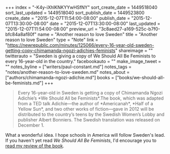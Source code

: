 +++
index = "-K4y-iXhlKNKYYwHSfNY"
sort_create_date = 1449518040
sort_last_updated = 1449518040
sort_publish_date = 1449523800
create_date = "2015-12-07T11:54:00-08:00"
publish_date = "2015-12-07T13:30:00-08:00"
date = "2015-12-07T13:30:00-08:00"
last_updated = "2015-12-07T11:54:00-08:00"
preview_url = "3c8aed27-a169-525c-b7f0-bfc84a8af80f"
name = "Another reason to love Sweden"
title = "Another reason to love Sweden"
type = "Note"
link = "https://newrepublic.com/minutes/125066/every-16-year-old-sweden-getting-copy-chimamanda-ngozi-adichies-feminists"
shareimage = ""
twitterauto = "Sweden is giving a copy of We Should All Be Feminists to every 16-year-old in the country."
facebookauto = ""
make_image_tweet = ""
notes_byline = ["writers/paul-constant.md"]
notes_tags = "notes/another-reason-to-love-sweden.md"
notes_about = ["authors/chimamanda-ngozi-adichie.md"]
books = ["books/we-should-all-be-feminists.md"]
+++
<blockquote>Every 16-year-old in Sweden is getting a copy of Chimamanda Ngozi Adichie’s *We Should All be Feminists*.The book, which was adapted from a TED talk Adichie—the author of *Americanah*, *Half of a Yellow Sun*, and two other works of fiction—gave in 2012 will be distributed to the country’s teens by the Swedish Women’s Lobby and publisher Albert Bonniers. The Swedish translation was released on December 1. </blockquote>

What a wonderful idea. I hope schools in America will follow Sweden's lead. If you haven't yet read *We Should All Be Feminists*, I'd encourage you to [read my review of the book](http://seattlereviewofbooks.com/reviews/you-specifically-should-be-a-feminist/).